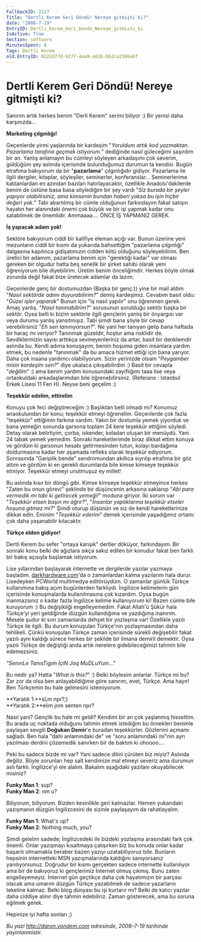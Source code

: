 ```yaml
---
FallbackID: 2127
Title: "Dertli Kerem Geri Döndü! Nereye gitmişti ki?"
date: "2008-7-19"
EntryID: Dertli_Kerem_Geri_Dondu_Nereye_gitmisti_ki
IsActive: True
Section: software
MinutesSpent: 0
Tags: Dertli Kerem
old.EntryID: 0222d77d-9277-4aa9-a01b-bb2ca2106a6f
---
```

# Dertli Kerem Geri Döndü! Nereye gitmişti ki?
Sanırım artık herkes benim "Derli Kerem" serimi biliyor :) Bir yenisi
daha karşınızda...

**Marketing çılgınlığı!**

Geçenlerde yirmi yaşlarında bir kardeşim "*Yoruldum artık kod yazmaktan.
Pazarlama tarafına geçmek istiyorum.*" dediğinde nasıl güleceğimi
şaşırdım bir an. Yanlış anlamayın bu cümleyi söyleyen arkadaşımı çok
severim, güldüğüm şey aslında içerisinde bulunduğumuz durumun ta
kendisi. Bugün etrafıma bakıyorum da bir "**pazarlama**" çılgınlığıdır
gidiyor. Pazarlama ile ilgili dergiler, kitaplar, söyleşiler,
seminerler, konferanslar... Seminerlerime katılanlardan en azından
bazıları hatırlayacaktır, özellikle Anadolu'dakilerde benim de üstüne
basa basa söylediğim bir şey vardı "*Siz burada bir şeyler yapıyor
olabilirsiniz, ama kimsenin bundan haberi yoksa bu işin hiçbir değeri
yok.*" Tabi abartılmış bir cümle olduğunun farkındayım fakat satışın
hayatın her alanındaki önemi çok büyük ve bir işi yapmak kadar onu
satabilmek de önemlidir. Ammaaaa.... ÖNCE İŞ YAPMANIZ GEREK.

**İş yapacak adam yok!**

Sektöre bakıyorum ciddi bir kalifiye eleman açığı var. Bunun üzerine
yeni mezunların ciddi bir kısmı da yukarıda bahsettiğim "pazarlama
çılgınlığı" dalgasına kapılınca gidişatımızın cidden kötü olduğunu
söyleyebilirim. Ben üretici bir adamım, pazarlama benim için "gerektiği
kadar" var olması gereken bir olgudur hatta beş senelik bir şirket
sahibi olarak yeni öğreniyorum bile diyebilirim. Üretim benim
önceliğimdir. Herkes böyle olmak zorunda değil fakat bize üretecek
adamlar da lazım.

Geçenlerde genç bir dostumuzdan (Başka bir genç:)) yine bir mail aldım
"*Nasıl sektörde adımı duyurabilirim?*" demiş kardeşimiz. Cevabım basit
oldu: "*Güzel işler yaparak*" Bunun için "iş nasıl yapılır" onu öğrenmen
gerek. Amaç yanlış. "*Nasıl tanınabilirim?*" sorusunun sorulduğu sektör
başka bir sektör. Oysa belli ki bizim sektörle ilgili gençlerin yanlış
bir önyargısı var veya durumu yanlış yansıtmışız. Tabi şimdi bana şöyle
bir cevap verebilirsiniz "*Eh sen tanınıyorsun?*". Ne yani her tanıyan
gelip bana haftada bir haraç mı veriyor? Tanınmak güzeldir, hoştur ama
risklidir de. Sevdiklerinizin sayısı arttıkça sevmeyenleriniz da artar,
basit bir denklemdir aslında bu. Kendi adıma konuşayım, benim hoşuma
giden insanlara yardım etmek, bu nedenle "tanınmak" da bu amaca hizmet
ettiği için bana yarıyor. Daha çok insana yardımcı olabiliyorum. Sizin
yerinizde olsam "*Peygamber misin kardeşim sen?*" diye ukalaca
çıkışabilirdim :) Basit bir cevapla "*değilim*" :) ama benim yardım
konusundaki zayıflığımı taaa lise veya ortaokuldaki arkadaşlarımdan bile
öğrenebilirsiniz. (Referans : Istanbul Erkek Lisesi 11 Fen H). Neyse
beni geçelim :)

**Teşekkür edelim, ettirelim**

Konuyu çok feci değiştireceğim :) Başlıktan belli olmadı mı? Konumuz
anaokulundan bir konu; teşekkür etmeyi öğrenelim. Geçenlerde çok fazla
"teşekkür" ettiğimin farkına vardım. Yakın bir dostumla yemek yiyorduk
ve bana yemeğin sonunda garsona toplam 24 kere teşekkür ettiğimi
söyledi. Detay olarak belirtiyim, çorba, iskender, koladan oluşan bir
menüydü. Yani 24 tabak yemek yemedim. Sonraki hareketlerimde biraz
dikkat ettim konuya ve gördüm ki garsonun hesabı getirmesinden tutun,
kolayı bardağıma doldurmasına kadar her aşamada refleks olarak teşekkür
ediyorum. Sonrasında "Gariplik bende" sendromundan akıllıca sıyrılıp
etrafıma bir göz attım ve gördüm ki en gerekli durumlarda bile kimse
kimseye teşekkür etmiyor. Teşekkür etmeyi unutmuşuz ey millet!

Bu aslında kısır bir döngü gibi. Kimse kimseye teşekkür etmeyince herkes
"Zaten bu onun görevi" şeklinde bir düşüncenin arkasına saklanıp "*Abi
para vermedik mi tabi ki getirecek yemeği!*" moduna giriyor. İki sorum
var "*Teşekkür etsen başın mı ağrır?*", "*İnsanlar yaptıklarına teşekkür
etseler hoşuna gitmez mi?*" Şimdi oturup düşünün ve siz de kendi
hareketlerinize dikkat edin. Eminim "*Teşekkür ederim*" demek içerisinde
yaşadığımız ortamı çok daha yaşanabilir kılacaktır.

**Türkçe elden gidiyor!**

Dertli Kerem bu sefer "ortaya karışık" dertler döküyor, farkındayım. Bir
sonraki konu belki de ağızlara sıkça sakız edilen bir konudur fakat ben
farklı bir bakış açısıyla başlamak istiyorum.

Lise yıllarından başlayarak internette ve dergilerde yazılar yazmaya
başladım. [darkhardware.com](http://www.darkhardware.com/)'da o
zamanlardan kalma yazılarım hala durur. Lisedeyken PCWorld multimedya
editörüydüm. O zamanlar günlük Türkçe kullanımına bakış açım bugünlerden
farklıydı. İngilizce kelimelerin gün içerisinde konuşmalarda
kullanılmasına çok kızardım. Oysa bugün inanmazsınız o kadar fazla
İngilizce kelime kullanıyorum ki! Bazen cümle bile kuruyorum :) Bu
değişikliği engelleyemedim. Fakat Allah'ü Şükür hala Türkçe'yi yeri
geldiğinde düzgün kullandığıma ve yazdığıma inanırım. Mesele şudur ki
son zamanlarda dehşet bir yozlaşma var! Özellikle yazılı Türkçe ile
ilgili. Bu durum konuşulan Türkçe'nin yozlaşmasından daha tehlikeli.
Çünkü konuşulan Türkçe zaman içerisinde sürekli değişebilir fakat yazılı
aynı kaldığı sürece herkes bir şekilde bir limana demirli demektir. Oysa
yazılı Türkçe de değiştiği anda artık nerelere gidebileceğimizi tahmin
bile edemezsiniz.

*"SenınLe TanısTıgım İçiN Joq MuDLuYum..."*

Bu nedir ya? Hatta "*What is this?*" :) Belki böylesini anlarlar. Türkçe
mi bu? Zar zor da olsa ben anlayabildiğime göre sanırım, evet, Türkçe.
Ama hayır! Ben Türkçemin bu hale gelmesini istemiyorum.

**Yaratık 1:**sLm npr?;)\
**Yaratık 2:**eiim jnm senten npr?

Nasıl yani? Gençlik bu hale mi geldi? Kendimi bir an çok yaşlanmış
hissettim. Bu arada uç noktada olduğunu tahmin etmek istediğim bu
örnekleri benimle paylaşan sevgili **Doğukan Demir**'e buradan
teşekkürler. Gözlerimi açmamı sağladı. Ben hala "dahi anlamındaki de" ve
"soru anlamındaki mi"nin ayrı yazılması derdini çözemedik sanırken bir
de baktım ki ohoooo....

Peki bu sadece bizde mi var? Yani sadece dilini çürüten biz miyiz?
Aslında değiliz. Böyle sorunları hep salt kendimize mal etmeyi severiz
ama durumun aslı farklı. İngilizce'yi ele alalım. Bakalım aşağıdaki
yazılanı okuyabilecek misiniz?

**Funky Man 1**: sup?\
**Funky Man 2**: nm u?

Biliyorum, biliyorum. Bizden kesinlikle geri kalmazlar. Hemen yukarıdaki
yazışmanın düzgün İngilizcesini de sizinle paylaşayım da rahatlayalım.

**Funky Man 1**: What's up?\
**Funky Man 2**: Nothing much, you?

Şimdi gelelim sadede; İngilizcedeki ile bizdeki yozlaşma arasındaki fark
çok önemli. Onlar yazışmayı kısaltmaya çalışırken biz bu konuda onlar
kadar başarılı olmamakla beraber bazen yazıyı uzatabiliyoruz bile.
Bunların hepsinin internetteki MSN yazışmalarında kaldığını sanıyorsanız
yanılıyorsunuz. Doğrudur bir kısmı gerçekten sadece internette
kullanılıyor ama bir de bakıyoruz ki gençlerimiz İnternet olmuş çıkmış.
Bunu zaten engelleyemeyiz. İnternet gün geçtikçe daha çok hayatımızın
bir parçası olacak ama umarım düzgün Türkçe yazabilmek de sadece
yazarların tekeline kalmaz. Belki blog dünyası bu işi kurtarır mı? Belki
de kalıcı yazılar daha ciddiye alınır diye tahmin edebiliriz. Zaman
gösterecek, ama bu soruna eğilmek gerek.

Hepinize iyi hafta sonları ;)



*Bu yazi http://daron.yondem.com adresinde, 2008-7-19 tarihinde yayinlanmistir.*
